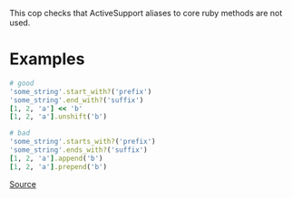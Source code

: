 
This cop checks that ActiveSupport aliases to core ruby methods
are not used.

# Examples

```ruby
# good
'some_string'.start_with?('prefix')
'some_string'.end_with?('suffix')
[1, 2, 'a'] << 'b'
[1, 2, 'a'].unshift('b')

# bad
'some_string'.starts_with?('prefix')
'some_string'.ends_with?('suffix')
[1, 2, 'a'].append('b')
[1, 2, 'a'].prepend('b')
```

[Source](http://www.rubydoc.info/gems/rubocop/RuboCop/Cop/Rails/ActiveSupportAliases)